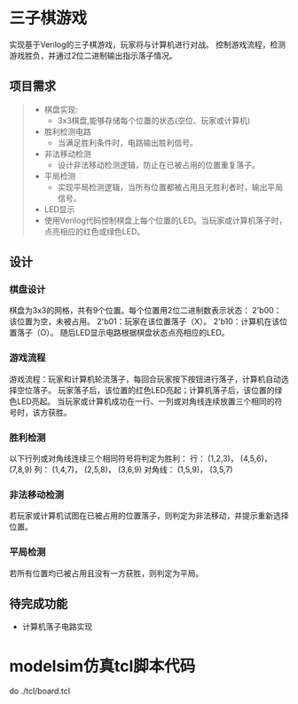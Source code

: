 # 三子棋游戏

实现基于Verilog的三子棋游戏，玩家将与计算机进行对战。
控制游戏流程，检测游戏胜负，并通过2位二进制输出指示落子情况。

## 项目需求

> - 棋盘实现:
>   - 3x3棋盘,能够存储每个位置的状态(空位、玩家或计算机)
> - 胜利检测电路
>   - 当满足胜利条件时，电路输出胜利信号。
> - 非法移动检测
>   - 设计非法移动检测逻辑，防止在已被占用的位置重复落子。
> - 平局检测
>   - 实现平局检测逻辑，当所有位置都被占用且无胜利者时，输出平局信号。
> -  LED显示
>   - 使用Verilog代码控制棋盘上每个位置的LED。当玩家或计算机落子时，点亮相应的红色或绿色LED。

## 设计

### 棋盘设计
棋盘为3x3的网格，共有9个位置。每个位置用2位二进制数表示状态：
2'b00：该位置为空，未被占用。
2'b01：玩家在该位置落子（X）。
2'b10：计算机在该位置落子（O）。
随后LED显示电路根据棋盘状态点亮相应的LED。

### 游戏流程
游戏流程：玩家和计算机轮流落子，每回合玩家按下按钮进行落子，计算机自动选择空位落子。
玩家落子后，该位置的红色LED亮起；计算机落子后，该位置的绿色LED亮起。
当玩家或计算机成功在一行、一列或对角线连续放置三个相同的符号时，该方获胜。

### 胜利检测
以下行列或对角线连续三个相同符号将判定为胜利：
行： (1,2,3)， (4,5,6)， (7,8,9)
列： (1,4,7)， (2,5,8)， (3,6,9)
对角线： (1,5,9)， (3,5,7)

### 非法移动检测
若玩家或计算机试图在已被占用的位置落子，则判定为非法移动，并提示重新选择位置。

### 平局检测
若所有位置均已被占用且没有一方获胜，则判定为平局。

## 待完成功能

- 计算机落子电路实现

# modelsim仿真tcl脚本代码
do ./tcl/board.tcl
